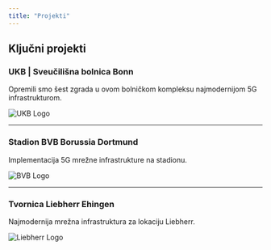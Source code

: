 ```yaml
---
title: "Projekti"
---
```


## Ključni projekti

### UKB | Sveučilišna bolnica Bonn  
Opremili smo šest zgrada u ovom bolničkom kompleksu najmodernijom 5G infrastrukturom.

![UKB Logo](images/ukb-logo.png)

---

### Stadion BVB Borussia Dortmund  

Implementacija 5G mrežne infrastrukture na stadionu.

![BVB Logo](images/bvb-logo.png)

---

### Tvornica Liebherr Ehingen  

Najmodernija mrežna infrastruktura za lokaciju Liebherr.

![Liebherr Logo](images/liebherr-logo.png)
